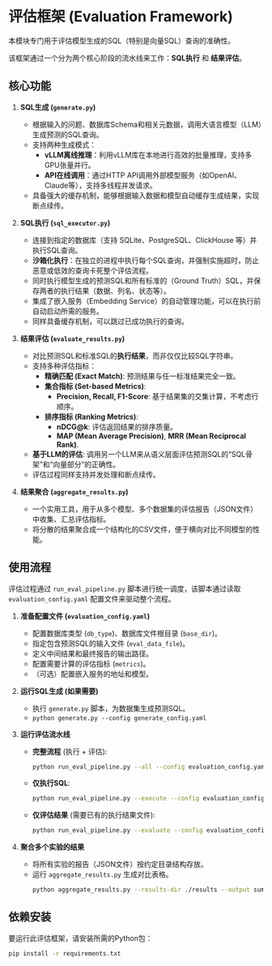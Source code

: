 # 评估框架 (Evaluation Framework)

本模块专门用于评估模型生成的SQL（特别是向量SQL）查询的准确性。

该框架通过一个分为两个核心阶段的流水线来工作：**SQL执行** 和 **结果评估**。

## 核心功能

1.  **SQL生成 (`generate.py`)**
    *   根据输入的问题、数据库Schema和相关元数据，调用大语言模型（LLM）生成预测的SQL查询。
    *   支持两种生成模式：
        *   **vLLM离线推理**：利用vLLM库在本地进行高效的批量推理，支持多GPU张量并行。
        *   **API在线调用**：通过HTTP API调用外部模型服务（如OpenAI、Claude等），支持多线程并发请求。
    *   具备强大的缓存机制，能够根据输入数据和模型自动缓存生成结果，实现断点续传。

2.  **SQL执行 (`sql_executor.py`)**
    *   连接到指定的数据库（支持 SQLite、PostgreSQL、ClickHouse 等）并执行SQL查询。
    *   **沙箱化执行**：在独立的进程中执行每个SQL查询，并强制实施超时，防止恶意或低效的查询卡死整个评估流程。
    *   同时执行模型生成的预测SQL和所有标准的（Ground Truth）SQL，并保存两者的执行结果（数据、列名、状态等）。
    *   集成了嵌入服务（Embedding Service）的自动管理功能，可以在执行前自动启动所需的服务。
    *   同样具备缓存机制，可以跳过已成功执行的查询。

3.  **结果评估 (`evaluate_results.py`)**
    *   对比预测SQL和标准SQL的**执行结果**，而非仅仅比较SQL字符串。
    *   支持多种评估指标：
        *   **精确匹配 (Exact Match)**: 预测结果与任一标准结果完全一致。
        *   **集合指标 (Set-based Metrics)**:
            *   **Precision, Recall, F1-Score**: 基于结果集的交集计算，不考虑行顺序。
        *   **排序指标 (Ranking Metrics)**:
            *   **nDCG@k**: 评估返回结果的排序质量。
            *   **MAP (Mean Average Precision)**, **MRR (Mean Reciprocal Rank)**.
    *   **基于LLM的评估**: 调用另一个LLM来从语义层面评估预测SQL的“SQL骨架”和“向量部分”的正确性。
    *   评估过程同样支持并发处理和断点续传。

4.  **结果聚合 (`aggregate_results.py`)**
    *   一个实用工具，用于从多个模型、多个数据集的评估报告（JSON文件）中收集、汇总评估指标。
    *   将分散的结果聚合成一个结构化的CSV文件，便于横向对比不同模型的性能。

## 使用流程

评估过程通过 `run_eval_pipeline.py` 脚本进行统一调度，该脚本通过读取 `evaluation_config.yaml` 配置文件来驱动整个流程。

1.  **准备配置文件 (`evaluation_config.yaml`)**
    *   配置数据库类型 (`db_type`)、数据库文件根目录 (`base_dir`)。
    *   指定包含预测SQL的输入文件 (`eval_data_file`)。
    *   定义中间结果和最终报告的输出路径。
    *   配置需要计算的评估指标 (`metrics`)。
    *   （可选）配置嵌入服务的地址和模型。

2.  **运行SQL生成 (如果需要)**
    *   执行 `generate.py` 脚本，为数据集生成预测SQL。
    *   `python generate.py --config generate_config.yaml`

3.  **运行评估流水线**
    *   **完整流程** (执行 + 评估):
        ```bash
        python run_eval_pipeline.py --all --config evaluation_config.yaml
        ```
    *   **仅执行SQL**:
        ```bash
        python run_eval_pipeline.py --execute --config evaluation_config.yaml
        ```
    *   **仅评估结果** (需要已有的执行结果文件):
        ```bash
        python run_eval_pipeline.py --evaluate --config evaluation_config.yaml
        ```

4.  **聚合多个实验的结果**
    *   将所有实验的报告（JSON文件）按约定目录结构存放。
    *   运行 `aggregate_results.py` 生成对比表格。
        ```bash
        python aggregate_results.py --results-dir ./results --output summary.csv
        ```

## 依赖安装

要运行此评估框架，请安装所需的Python包：

```bash
pip install -r requirements.txt
```
